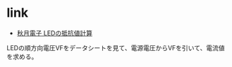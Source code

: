 # link
- [秋月電子 LEDの抵抗値計算](https://akizukidenshi.com/catalog/contents2/led-r-calc-pc.aspx)

LEDの順方向電圧VFをデータシートを見て、電源電圧からVFを引いて、電流値を求める。
